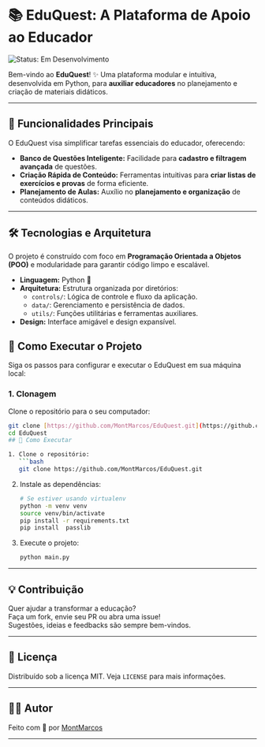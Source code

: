 # 📚 EduQuest: A Plataforma de Apoio ao Educador

![Status: Em Desenvolvimento](https://img.shields.io/badge/Status-Em%20Desenvolvimento-yellow)

Bem-vindo ao **EduQuest**! ✨ Uma plataforma modular e intuitiva, desenvolvida em Python, para **auxiliar educadores** no planejamento e criação de materiais didáticos.

---

## 🎯 Funcionalidades Principais

O EduQuest visa simplificar tarefas essenciais do educador, oferecendo:

* **Banco de Questões Inteligente:** Facilidade para **cadastro e filtragem avançada** de questões.
* **Criação Rápida de Conteúdo:** Ferramentas intuitivas para **criar listas de exercícios e provas** de forma eficiente.
* **Planejamento de Aulas:** Auxílio no **planejamento e organização** de conteúdos didáticos.

---

## 🛠️ Tecnologias e Arquitetura

O projeto é construído com foco em **Programação Orientada a Objetos (POO)** e modularidade para garantir código limpo e escalável.

* **Linguagem:** Python 🐍
* **Arquitetura:** Estrutura organizada por diretórios:
    * `controls/`: Lógica de controle e fluxo da aplicação.
    * `data/`: Gerenciamento e persistência de dados.
    * `utils/`: Funções utilitárias e ferramentas auxiliares.
* **Design:** Interface amigável e design expansível.

## 🚀 Como Executar o Projeto

Siga os passos para configurar e executar o EduQuest em sua máquina local:

### 1. Clonagem

Clone o repositório para o seu computador:

```bash
git clone [https://github.com/MontMarcos/EduQuest.git](https://github.com/MontMarcos/EduQuest.git)
cd EduQuest
## 🚀 Como Executar

1. Clone o repositório:
   ```bash
   git clone https://github.com/MontMarcos/EduQuest.git
   ```
2. Instale as dependências:
   ```bash
   # Se estiver usando virtualenv
   python -m venv venv
   source venv/bin/activate
   pip install -r requirements.txt
   pip install  passlib
   ```
3. Execute o projeto:
   ```bash
   python main.py
   ```

---

## 💡 Contribuição

Quer ajudar a transformar a educação?  
Faça um fork, envie seu PR ou abra uma issue!  
Sugestões, ideias e feedbacks são sempre bem-vindos.  

---

## 📄 Licença

Distribuído sob a licença MIT. Veja `LICENSE` para mais informações.

---

## 👨‍💻 Autor

Feito com 💙 por [MontMarcos](https://github.com/MontMarcos)

---
